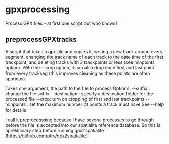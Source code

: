 # gpxprocessing #

Process GPX files - at first one script but who knows?

## preprocessGPXtracks ##

A script that takes a gpx file and copies it, writing a new track
around every segment, changing the track name of each track to the
date time of the first trackpoint, and deleting tracks with 3
trackpoints or less (see minpoints option). With the --crop option, it
can also drop each first and last point from every trackseg (this
improves cleaning as these points are often spurious).

Takes one argument, the path to the file to process
Options:
--suffix <string>: change the file suffix
--destination <string>: specify a destination folder for the processed file
--crop: turn on cropping of first and last trackpoints
--minpoints <integer>: set the maximum number of points a track must have
See --help for details

I call it preprocesssing because I have several processes to go
through before the file is accepted into our spatialite reference
database. So this is apreliminary step before running
gpx2spatialite (https://github.com/ptrv/gpx2spatialite)
